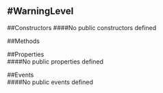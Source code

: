 #WarningLevel
---
##Constructors 
####No public constructors defined

##Methods  











##Properties  
####No public properties defined

##Events  
####No public events defined


